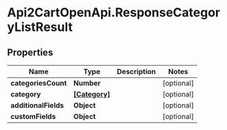 # Api2CartOpenApi.ResponseCategoryListResult

## Properties

Name | Type | Description | Notes
------------ | ------------- | ------------- | -------------
**categoriesCount** | **Number** |  | [optional] 
**category** | [**[Category]**](Category.md) |  | [optional] 
**additionalFields** | **Object** |  | [optional] 
**customFields** | **Object** |  | [optional] 


